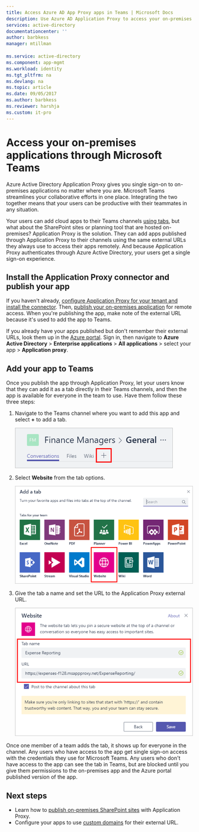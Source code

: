 ```yaml
---
title: Access Azure AD App Proxy apps in Teams | Microsoft Docs
description: Use Azure AD Application Proxy to access your on-premises application through Microsoft Teams. 
services: active-directory
documentationcenter: ''
author: barbkess
manager: mtillman

ms.service: active-directory
ms.component: app-mgmt
ms.workload: identity
ms.tgt_pltfrm: na
ms.devlang: na
ms.topic: article
ms.date: 09/05/2017
ms.author: barbkess
ms.reviewer: harshja
ms.custom: it-pro
---
```


# Access your on-premises applications through Microsoft Teams

Azure Active Directory Application Proxy gives you single sign-on to on-premises applications no matter where you are. Microsoft Teams streamlines your collaborative efforts in one place. Integrating the two together means that your users can be productive with their teammates in any situation. 

Your users can add cloud apps to their Teams channels [using tabs](https://support.office.com/article/Video-Using-Tabs-7350a03e-017a-4a00-a6ae-1c9fe8c497b3?ui=en-US&rs=en-US&ad=US), but what about the SharePoint sites or planning tool that are hosted on-premises? Application Proxy is the solution. They can add apps published through Application Proxy to their channels using the same external URLs they always use to access their apps remotely. And because Application Proxy authenticates through Azure Active Directory, your users get a single sign-on experience.


## Install the Application Proxy connector and publish your app

If you haven't already, [configure Application Proxy for your tenant and install the connector](manage-apps/application-proxy-enable.md). Then, [publish your on-premises application](manage-apps/application-proxy-publish-azure-portal.md) for remote access. When you're publishing the app, make note of the external URL because it's used to add the app to Teams.

If you already have your apps published but don't remember their external URLs, look them up in the [Azure portal](https://portal.azure.com). Sign in, then navigate to **Azure Active Directory** > **Enterprise applications** > **All applications** > select your app > **Application proxy**.

## Add your app to Teams

Once you publish the app through Application Proxy, let your users know that they can add it as a tab directly in their Teams channels, and then the app is available for everyone in the team to use. Have them follow these three steps:

1. Navigate to the Teams channel where you want to add this app and select **+** to add a tab.

   ![Select Add a tab](./media/application-proxy-teams/add-tab.png)

2. Select **Website** from the tab options.

   ![Add a website](./media/application-proxy-teams/website.png)

3. Give the tab a name and set the URL to the Application Proxy external URL. 

   ![Configure tab name and URL](./media/application-proxy-teams/tab-name-url.png)

Once one member of a team adds the tab, it shows up for everyone in the channel. Any users who have access to the app get single sign-on access with the credentials they use for Microsoft Teams. Any users who don't have access to the app can see the tab in Teams, but are blocked until you give them permissions to the on-premises app and the Azure portal published version of the app. 

## Next steps

- Learn how to [publish on-premises SharePoint sites](manage-apps/application-proxy-integrate-with-sharepoint-server.md) with Application Proxy.
- Configure your apps to use [custom domains](manage-apps/application-proxy-configure-custom-domain.md) for their external URL. 
